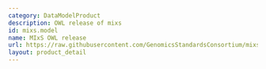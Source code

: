 ```yaml
---
category: DataModelProduct
description: OWL release of mixs
id: mixs.model
name: MIxS OWL release
url: https://raw.githubusercontent.com/GenomicsStandardsConsortium/mixs/refs/heads/main/project/owl/mixs.owl.ttl
layout: product_detail
---
```

